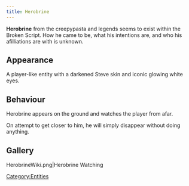 ```yaml
---
title: Herobrine
---
```


**Herobrine** from the creepypasta and legends seems to exist within the
Broken Script. How he came to be, what his intentions are, and who his
afilliations are with is unknown.

## Appearance

A player-like entity with a darkened Steve skin and iconic glowing white
eyes.

## Behaviour

Herobrine appears on the ground and watches the player from afar.

On attempt to get closer to him, he will simply disappear without doing
anything.

## Gallery

HerobrineWiki.png|Herobrine Watching

[Category:Entities](Category:Entities "wikilink")